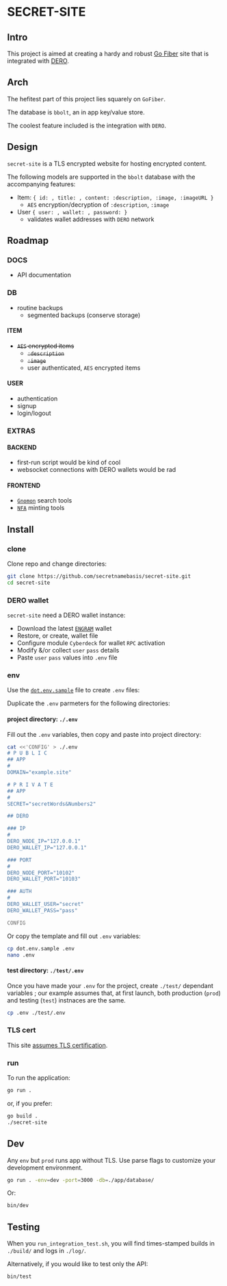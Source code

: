 # SECRET-SITE
## Intro
This project is aimed at creating a hardy and robust [Go Fiber](https://gofiber.io/) site that is integrated with [DERO](https://dero.io).

## Arch
The hefitest part of this project lies squarely on `GoFiber`.

The database is `bbolt`, an in app key/value store. 

The coolest feature included is the integration with `DERO`.

## Design
`secret-site` is a TLS encrypted website for hosting encrypted content. 

The following models are supported in the `bbolt` database with the accompanying features: 
- Item: `{ id: , title: , content: :description, :image, :imageURL }`
    - `AES` encryption/decryption of `:description`, `:image`
- User `{ user: , wallet: , password: }`
    - validates wallet addresses with `DERO` network

## Roadmap
### DOCS
- API documentation 

### DB
- routine backups
    - segmented backups (conserve storage)

#### ITEM
- ~~`AES` encrypted items~~
    - ~~`:description`~~
    - ~~`:image`~~
    - user authenticated, `AES` encrypted items

#### USER
- authentication
- signup
- login/logout

### EXTRAS
#### BACKEND
- first-run script would be kind of cool
- websocket connections with DERO wallets would be rad 
#### FRONTEND
- [`Gnomon`](https://github.com/civilware/Gnomon) search tools
- [`NFA`](https://github.com/civilware/artificer-nfa-standard) minting tools

## Install
### clone
Clone repo and change directories:
```sh
git clone https://github.com/secretnamebasis/secret-site.git
cd secret-site
```
### DERO wallet
`secret-site` need a DERO wallet instance:
- Download the latest [`ENGRAM`](https://github.com/DEROFDN/Engram/releases/latest/) wallet
- Restore, or create, wallet file
- Configure module `Cyberdeck` for wallet `RPC` activation
- Modify &/or collect `user` `pass` details
- Paste `user` `pass` values into `.env` file
### env
Use the [`dot.env.sample`](https://github.com/secretnamebasis/secret-site/blob/main/dot.env.sample) file to create `.env` files:

Duplicate the `.env` parmeters for the following directories:
#### project directory: `./.env` 
Fill out the `.env` variables, then copy and paste into project directory:
```sh
cat <<'CONFIG' > ./.env
# P U B L I C
## APP 
#
DOMAIN="example.site"

# P R I V A T E
## APP
#
SECRET="secretWords&Numbers2"

## DERO

### IP
#
DERO_NODE_IP="127.0.0.1"
DERO_WALLET_IP="127.0.0.1"

### PORT
#
DERO_NODE_PORT="10102"
DERO_WALLET_PORT="10103"

### AUTH
# 
DERO_WALLET_USER="secret"
DERO_WALLET_PASS="pass"

CONFIG

```
Or copy the template and fill out `.env` variables:
```sh
cp dot.env.sample .env 
nano .env
```
#### test directory: `./test/.env`
Once you have made your `.env` for the project, create `./test/` dependant variables ; our example assumes that, at first launch, both production (`prod`) and testing (`test`) instnaces are the same.

```sh
cp .env ./test/.env 
```
### TLS cert
This site [assumes TLS certification](https://github.com/secretnamebasis/secret-site/blob/cd559806442bad5553464d6fbee86966fec1aa3e/app/site.go#L41).
### run
To run the application: 
```sh
go run .
``` 
or, if you prefer:  
```sh
go build . 
./secret-site
```
## Dev 
Any `env` but `prod` runs app without TLS. Use parse flags to customize your development environment. 
```sh
go run . -env=dev -port=3000 -db=./app/database/
```
Or:
```sh
bin/dev
```
## Testing
When you `run_integration_test.sh`, you will find times-stamped builds in `./build/` and logs in `./log/`.

Alternatively, if you would like to test only the API:
```sh
bin/test
```
